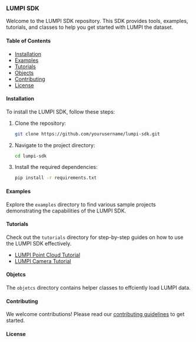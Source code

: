 ### LUMPI SDK

Welcome to the LUMPI SDK repository. This SDK provides tools, examples, tutorials, and classes to help you get started with LUMPI the dataset.

#### Table of Contents
- [Installation](#installation)
- [Examples](#examples)
- [Tutorials](#tutorials)
- [Objects](#objects)
- [Contributing](#contributing)
- [License](#license)

#### Installation
To install the LUMPI SDK, follow these steps:
1. Clone the repository:
    ```sh
    git clone https://github.com/yourusername/lumpi-sdk.git
    ```
2. Navigate to the project directory:
    ```sh
    cd lumpi-sdk
    ```
3. Install the required dependencies:
    ```sh
    pip install -r requirements.txt
    ```

#### Examples
Explore the `examples` directory to find various sample projects demonstrating the capabilities of the LUMPI SDK.

#### Tutorials
Check out the `tutorials` directory for step-by-step guides on how to use the LUMPI SDK effectively.
 - [LUMPI Point Cloud Tutorial](tutorials/point_cloud_tutorial.ipynb) 
- [LUMPI Camera Tutorial](tutorials/camera_tutorial.ipynb)

#### Objetcs
The `objetcs` directory contains helper classes to effciently load LUMPI data.

#### Contributing
We welcome contributions! Please read our [contributing guidelines](CONTRIBUTING.md) to get started.

#### License
